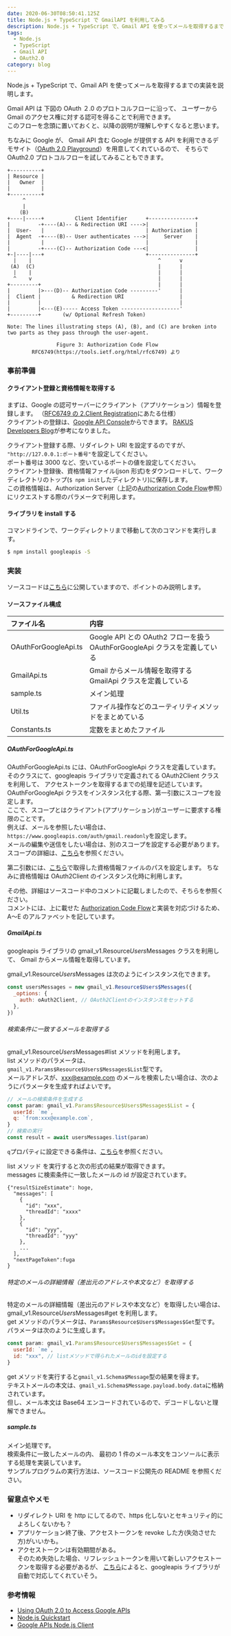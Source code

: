 ```yaml
---
date: 2020-06-30T08:50:41.125Z
title: Node.js + TypeScript で GmailAPI を利用してみる
description: Node.js + TypeScript で、Gmail API を使ってメールを取得するまでの実装を説明します。
tags:
  - Node.js
  - TypeScript
  - Gmail API
  - OAuth2.0
category: blog
---
```


Node.js + TypeScript で、Gmail API を使ってメールを取得するまでの実装を説明します。

Gmail API は 下図の OAuth ２.0 のプロトコルフローに沿って、
ユーザーから Gmail のアクセス権に対する認可を得ることで利用できます。  
このフローを念頭に置いておくと、以降の説明が理解しやすくなると思います。

ちなみに Google が、 Gmail API 含む Google が提供する API を利用できるデモサイト（[OAuth 2.0 Playground](https://developers.google.com/oauthplayground/)）を用意してくれているので、
そちらで OAuth2.0 プロトコルフローを試してみることもできます。

<a name="flow"></a>

```
+----------+
| Resource |
|   Owner  |
|          |
+----------+
     ^
     |
    (B)
+----|-----+          Client Identifier      +---------------+
|         -+----(A)-- & Redirection URI ---->|               |
|  User-   |                                 | Authorization |
|  Agent  -+----(B)-- User authenticates --->|     Server    |
|          |                                 |               |
|         -+----(C)-- Authorization Code ---<|               |
+-|----|---+                                 +---------------+
  |    |                                         ^      v
 (A)  (C)                                        |      |
  |    |                                         |      |
  ^    v                                         |      |
+---------+                                      |      |
|         |>---(D)-- Authorization Code ---------'      |
|  Client |          & Redirection URI                  |
|         |                                             |
|         |<---(E)----- Access Token -------------------'
+---------+       (w/ Optional Refresh Token)

Note: The lines illustrating steps (A), (B), and (C) are broken into
two parts as they pass through the user-agent.

                Figure 3: Authorization Code Flow
        RFC6749(https://tools.ietf.org/html/rfc6749) より
```

### 事前準備

#### クライアント登録と資格情報を取得する <a name="client"></a>

まずは、Google の認可サーバーにクライアント（アプリケーション）情報を登録します。
（[RFC6749 の 2.Client Registration](https://tools.ietf.org/html/rfc6749#section-2)にあたる仕様）  
クライアントの登録は、[Google API Console](https://console.developers.google.com/?hl=ja)からできます。
[RAKUS Developers Blog](https://tech-blog.rakus.co.jp/entry/20180725/google-apis/google-cloud-platform/quickstart)が参考になりました。

クライアント登録する際、リダイレクト URI を設定するのですが、
`"http://127.0.0.1:ポート番号"`を設定してください。  
ポート番号は 3000 など、空いているポートの値を設定してください。  
クライアント登録後、資格情報ファイル(json 形式)をダウンロードして、ワークディレクトリのトップ(`$ npm init`したディレクトリ)に保存します。  
この資格情報は、Authorization Server（上記の[Authorization Code Flow](#flow)参照）にリクエストする際のパラメータで利用します。

#### ライブラリを install する

コマンドラインで、ワークディレクトリまで移動して次のコマンドを実行します。

```bash
$ npm install googleapis -S
```

### 実装

ソースコードは[こちら](https://github.com/jiri3/gmail-api-node)に公開していますので、ポイントのみ説明します。

#### ソースファイル構成

| ファイル名           | 内容                                                                       |
| :------------------- | :------------------------------------------------------------------------- |
| OAuthForGoogleApi.ts | Google API との OAuth2 フローを扱う OAuthForGoogleApi クラスを定義している |
| GmailApi.ts          | Gmail からメール情報を取得する GmailApi クラスを定義している               |
| sample.ts            | メイン処理                                                                 |
| Util.ts              | ファイル操作などのユーティリティメソッドをまとめている                     |
| Constants.ts         | 定数をまとめたファイル                                                     |

##### OAuthForGoogleApi.ts

OAuthForGoogleApi.ts には、OAuthForGoogleApi クラスを定義しています。  
そのクラスにて、googleapis ライブラリで定義されてる OAuth2Client クラスを利用して、
アクセストークンを取得するまでの処理を記述しています。  
OAuthForGoogleApi クラスをインスタンス化する際、第一引数にスコープを設定します。  
ここで、スコープとはクライアント(アプリケーション)がユーザーに要求する権限のことです。  
例えば、メールを参照したい場合は、`https://www.googleapis.com/auth/gmail.readonly`を設定します。  
メールの編集や送信をしたい場合は、別のスコープを設定する必要があります。  
スコープの詳細は、[こちら](https://developers.google.com/gmail/api/auth/scopes)を参照ください。

第二引数には、[こちら](#client)で取得した資格情報ファイルのパスを設定します。
ちなみに資格情報は OAuth2Client のインスタンス化時に利用します。

その他、詳細はソースコード中のコメントに記載しましたので、そちらを参照ください。  
コメントには、上に載せた [Authorization Code Flow](#flow)と実装を対応づけるため、
A〜E のアルファベットを記しています。

##### GmailApi.ts

googleapis ライブラリの gmail_v1.Resource$Users$Messages クラスを利用して、
Gmail からメール情報を取得しています。

gmail_v1.Resource$Users$Messages は次のようにインスタンス化できます。

```javascript
const usersMessages = new gmail_v1.Resource$Users$Messages({
  _options: {
    auth: oAuth2Client, // OAuth2Clientのインスタンスをセットする
  },
})
```

###### 検索条件に一致するメールを取得する

gmail_v1.Resource$Users$Messages#list メソッドを利用します。  
list メソッドのパラメータは、`gmail_v1.Params$Resource$Users$Messages$List`型です。  
メールアドレスが、xxx@example.com のメールを検索したい場合は、次のようにパラメータを生成すればよいです。

```javascript
// メールの検索条件を生成する
const param: gmail_v1.Params$Resource$Users$Messages$List = {
  userId: `me`,
  q: `from:xxx@example.com`,
}
// 検索の実行
const result = await usersMessages.list(param)
```

`q`プロパティに設定できる条件は、[こちら](https://support.google.com/mail/answer/7190?hl=ja)を参照ください。

list メソッド を実行すると次の形式の結果が取得できます。  
messages に検索条件に一致したメールの id が設定されています。

```
{"resultSizeEstimate": hoge,
  "messages": [
    {
      "id": "xxx",
      "threadId": "xxxx"
    },
    {
      "id": "yyy",
      "threadId": "yyy"
    },
    ...
  ],
  "nextPageToken":fuga
}
```

###### 特定のメールの詳細情報（差出元のアドレスや本文など）を取得する

特定のメールの詳細情報（差出元のアドレスや本文など）を取得したい場合は、
gmail_v1.Resource$Users$Messages#get を利用します。  
get メソッドのパラメータは、`Params$Resource$Users$Messages$Get`型です。  
パラメータは次のように生成します。

```javascript
const param: gmail_v1.Params$Resource$Users$Messages$Get = {
  userId: `me`,
  id: "xxx", // listメソッドで得られたメールのidを設定する
}
```

get メソッドを実行すると`gmail_v1.Schema$Message`型の結果を得ます。  
テキストメールの本文は、`gmail_v1.Schema$Message.payload.body.data`に格納されています。  
但し、メール本文は Base64 エンコードされているので、デコードしないと理解できません。

##### sample.ts

メイン処理です。  
検索条件に一致したメールの内、
最初の 1 件のメール本文をコンソールに表示する処理を実装しています。  
サンプルプログラムの実行方法は、ソースコード公開先の README を参照ください。

### 留意点やメモ

- リダイレクト URI を http にしてるので、https 化しないとセキュリティ的によろしくないかも？
- アプリケーション終了後、アクセストークンを revoke した方(失効させた方)がいいかも。
- アクセストークンは有効期間がある。  
  そのため失効した場合、リフレッシュトークンを用いて新しいアクセストークンを取得する必要があるが、
  [こちら](https://github.com/googleapis/google-api-nodejs-client#handling-refresh-tokens)によると、googleapis ライブラリが自動で対応してくれていそう。

### 参考情報

- [Using OAuth 2.0 to Access Google APIs](https://developers.google.com/identity/protocols/oauth2/?hl=ja)
- [Node.js Quickstart](https://developers.google.com/gmail/api/quickstart/nodejs)
- [Google APIs Node.js Client](https://github.com/googleapis/google-api-nodejs-client#google-apis-nodejs-client)

